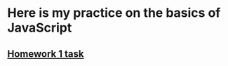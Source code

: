 # Here is my practice on the basics of JavaScript
## [Homework 1 task](https://github.com/STEP-IT-Academy/PHP_Basics/blob/HW_1/PHP_HW_1.pdf)
